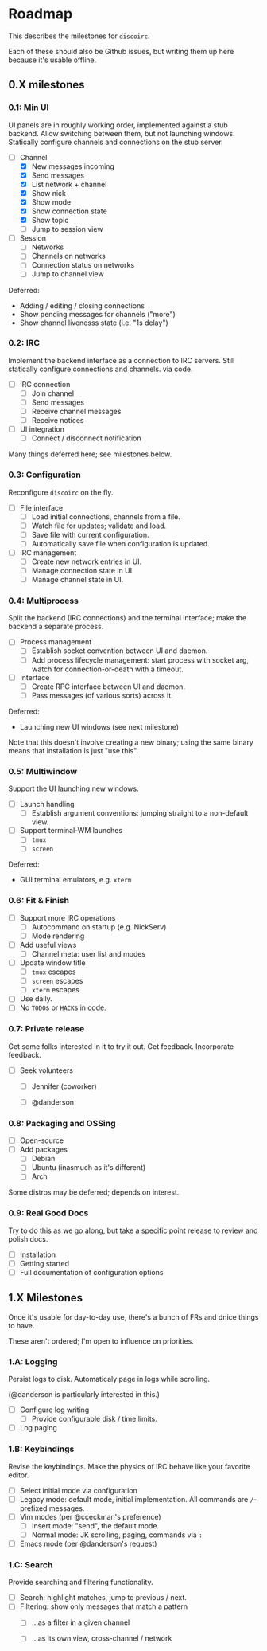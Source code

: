 # Roadmap

This describes the milestones for `discoirc`.

Each of these should also be Github issues, but writing them up here because
it's usable offline.

## 0.X milestones

### 0.1: Min UI
UI panels are in roughly working order, implemented against a stub backend.
Allow switching between them, but not launching windows. Statically
configure channels and connections on the stub server.

- [ ] Channel
  - [X] New messages incoming
  - [X] Send messages
  - [X] List network + channel
  - [X] Show nick
  - [X] Show mode
  - [X] Show connection state
  - [X] Show topic
  - [ ] Jump to session view
- [ ] Session
  - [ ] Networks
  - [ ] Channels on networks
  - [ ] Connection status on networks
  - [ ] Jump to channel view

Deferred:

- Adding / editing / closing connections
- Show pending messages for channels ("more")
- Show channel livenesss state (i.e. "1s delay")

### 0.2: IRC
Implement the backend interface as a connection to IRC servers. Still
statically configure connections and channels. via code.

- [ ] IRC connection
  - [ ] Join channel
  - [ ] Send messages
  - [ ] Receive channel messages
  - [ ] Receive notices
- [ ] UI integration
  - [ ] Connect / disconnect notification

Many things deferred here; see milestones below.

### 0.3: Configuration
Reconfigure `discoirc` on the fly.

- [ ] File interface
  - [ ] Load initial connections, channels from a file.
  - [ ] Watch file for updates; validate and load.
  - [ ] Save file with current configuration.
  - [ ] Automatically save file when configuration is updated.
- [ ] IRC management
  - [ ] Create new network entries in UI.
  - [ ] Manage connection state in UI.
  - [ ] Manage channel state in UI.

### 0.4: Multiprocess
Split the backend (IRC connections) and the terminal interface; make the backend a separate
process.

- [ ] Process management
  - [ ] Establish socket convention between UI and daemon.
  - [ ] Add process lifecycle management: start process with socket arg, watch
    for connection-or-death with a timeout.
- [ ] Interface
  - [ ] Create RPC interface between UI and daemon.
  - [ ] Pass messages (of various sorts) across it.

Deferred:

- Launching new UI windows (see next milestone)

Note that this doesn't involve creating a new binary; using the same binary
means that installation is just "use this".

### 0.5: Multiwindow
Support the UI launching new windows.


- [ ] Launch handling
  - [ ] Establish argument conventions: jumping straight to a non-default view.
- [ ] Support terminal-WM launches
  - [ ] `tmux`
  - [ ] `screen`

Deferred:

- GUI terminal emulators, e.g. `xterm`

### 0.6: Fit & Finish

- [ ] Support more IRC operations
  - [ ] Autocommand on startup (e.g. NickServ)
  - [ ] Mode rendering
- [ ] Add useful views
  - [ ] Channel meta: user list and modes
- [ ] Update window title
  - [ ] `tmux` escapes
  - [ ] `screen` escapes
  - [ ] `xterm` escapes
- [ ] Use daily.
- [ ] No `TODO`s or `HACK`s in code.

### 0.7: Private release
Get some folks interested in it to try it out. Get feedback. Incorporate
feedback.

- [ ] Seek volunteers
  - [ ] Jennifer (coworker)
  - [ ] @danderson


### 0.8: Packaging and OSSing

- [ ] Open-source
- [ ] Add packages
  - [ ] Debian
  - [ ] Ubuntu (inasmuch as it's different)
  - [ ] Arch

Some distros may be deferred; depends on interest.


### 0.9: Real Good Docs
Try to do this as we go along, but take a specific point release to review and
polish docs.

- [ ] Installation
- [ ] Getting started
- [ ] Full documentation of configuration options

## 1.X Milestones
Once it's usable for day-to-day use, there's a bunch of FRs and dnice things to
have.

These aren't ordered; I'm open to influence on priorities.

### 1.A: Logging
Persist logs to disk. Automaticaly page in logs while scrolling.

(@danderson is particularly interested in this.)

- [ ] Configure log writing
  - [ ] Provide configurable disk / time limits.
- [ ] Log paging

### 1.B: Keybindings
Revise the keybindings. Make the physics of IRC behave like your favorite
editor.

- [ ] Select initial mode via configuration
- [ ] Legacy mode: default mode, initial implementation. All commands are
  `/`-prefixed messages.
- [ ] Vim modes (per @cceckman's preference)
  - [ ] Insert mode: "send", the default mode.
  - [ ] Normal mode: JK scrolling, paging, commands via `:`
- [ ] Emacs mode (per @danderson's request)

### 1.C: Search
Provide searching and filtering functionality.

- [ ] Search: highlight matches, jump to previous / next.
- [ ] Filtering: show only messages that match a pattern
  - [ ] ...as a filter in a given channel
  - [ ] ...as its own view, cross-channel / network

